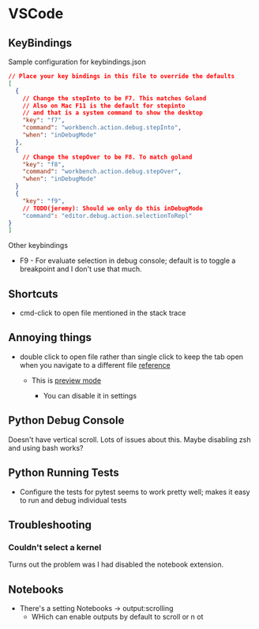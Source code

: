 # VSCode

## KeyBindings

Sample configuration for keybindings.json

```json {"id":"01J231SGDNCNCYZM4C8QSP17F1"}
// Place your key bindings in this file to override the defaults
[
  {
    // Change the stepInto to be F7. This matches Goland
    // Also on Mac F11 is the default for stepinto 
    // and that is a system command to show the desktop
    "key": "f7",
    "command": "workbench.action.debug.stepInto",
    "when": "inDebugMode"
  },
  {
    // Change the stepOver to be F8. To match goland
    "key": "f8",
    "command": "workbench.action.debug.stepOver",
    "when": "inDebugMode"
  }
  {
    "key": "f9",
    // TODO(jeremy): Should we only do this inDebugMode
    "command": "editor.debug.action.selectionToRepl"
}
]
```

Other keybindings

* F9 - For evaluate selection in debug console; default is to toggle a breakpoint and I don't use that much.

## Shortcuts

* cmd-click to open file mentioned in the stack trace

## Annoying things

* double click to open file rather than single click to keep the tab open when
   you navigate to a different file [reference](https://vscode.one/new-tab-vscode/)

   * This is [preview mode](https://stackoverflow.com/questions/38713405/how-can-i-prevent-vs-code-from-replacing-a-newly-opened-unmodified-preview-ta)

      * You can disable it in settings

## Python Debug Console

Doesn't have vertical scroll. Lots of issues about this. Maybe disabling zsh and using bash works?

## Python Running Tests

* Configure the tests for pytest seems to work pretty well; makes it easy to run and debug individual tests

## Troubleshooting

### Couldn't select a kernel

Turns out the problem was I had disabled the notebook extension.

## Notebooks

* There's a setting Notebooks -> output:scrolling
  * WHich can enable outputs by default to scroll or n ot